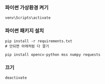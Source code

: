 ### 파이썬 가상환경 켜기

```
venv\Scripts\activate
```

### 파이썬 패키지 설치

```
pip install -r requirements.txt
# 안되면 아래처럼 다 깔기

pip install opencv-python mss numpy requests
```

### 끄기

```
deactivate
```
